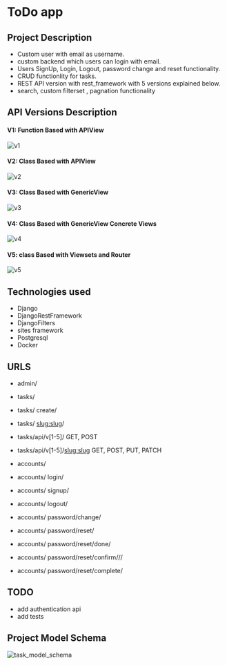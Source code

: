 # ToDo app


## Project Description
* Custom user with email as username.
* custom backend which users can login with email.
* Users SignUp, Login, Logout, password change and reset functionality.
* CRUD functionlity for tasks.
* REST API version with rest_framework with 5 versions explained below.
* search, custom filterset , pagnation functionality


## API Versions Description
#### V1: Function Based with APIView
![v1](https://github.com/user-attachments/assets/87dc0f6d-8ad9-4887-a1ee-4519119c4ad2)

#### V2: Class Based with APIView
![v2](https://github.com/user-attachments/assets/fa6782ac-68f4-4e53-b5fe-5c7c8e216d0f)

#### V3: Class Based with GenericView
![v3](https://github.com/user-attachments/assets/10114f69-377f-4ee3-befa-dffafa45631c)

#### V4: Class Based with GenericView Concrete Views
![v4](https://github.com/user-attachments/assets/a98b19db-d51e-4c54-91a5-bb02d309b7ae)

#### V5: class Based with Viewsets and Router
 ![v5](https://github.com/user-attachments/assets/bd54031f-02f0-42c1-85b2-731f84fa854c)


## Technologies used
* Django
* DjangoRestFramework
* DjangoFilters
* sites framework
* Postgresql
* Docker


## URLS
* admin/

* tasks/
* tasks/ create/
* tasks/ <slug:slug>/
* tasks/api/v[1-5]/ GET, POST
* tasks/api/v[1-5]/<slug:slug> GET, POST, PUT, PATCH

* accounts/
* accounts/ login/
* accounts/ signup/
* accounts/ logout/
* accounts/ password/change/
* accounts/ password/reset/
* accounts/ password/reset/done/
* accounts/ password/reset/confirm/<uidb64>/<token>/
* accounts/ password/reset/complete/


## TODO
* add authentication api
* add tests


## Project Model Schema
![task_model_schema](https://github.com/user-attachments/assets/d57397d6-f6a0-42e8-b196-b6bdf92544d7)
